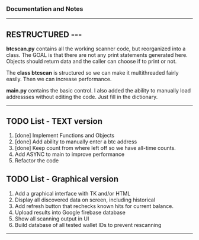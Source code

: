 ### Documentation and Notes

* * *

## RESTRUCTURED --- 

**btcscan.py** contains all the working scanner code, but reorganized into a class.  The GOAL is that there are not any print statements generated here.  Objects should return data and the caller can choose if to print or not.  

The **class btcscan** is structured so we can make it multithreaded fairly easily.  Then we can increase performance.

**main.py** contains the basic control.  I also added the ability to manually load addressses without editing the code.  Just fill in the dictionary.  


* * *

## TODO List - TEXT version
1. [done] Implement Functions and Objects
2. [done] Add ability to manually enter a btc address
3. [done] Keep count from where left off so we have all-time counts.
4. Add ASYNC to main to improve performance
5. Refactor the code

## TODO List - Graphical version
1. Add a graphical interface with TK and/or HTML
2. Display all discovered data on screen, including historical
3. Add refresh button that rechecks known hits for current balance.
4. Upload results into Google firebase database
5. Show all scanning output in UI
6. Build database of all tested wallet IDs to prevent rescanning

* * * 


